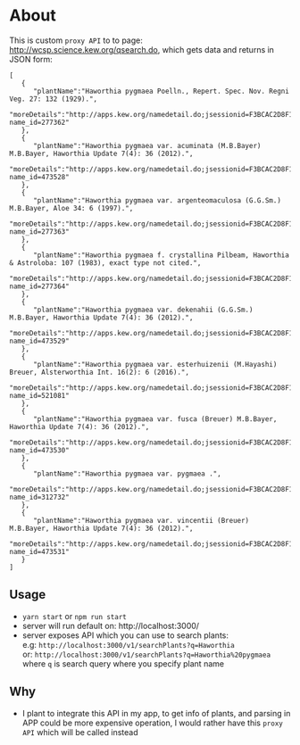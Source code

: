 # About
This is custom `proxy API` to to page: http://wcsp.science.kew.org/qsearch.do, which gets data and returns in JSON form:
```
[  
   {  
      "plantName":"Haworthia pygmaea Poelln., Repert. Spec. Nov. Regni Veg. 27: 132 (1929).",
      "moreDetails":"http://apps.kew.org/namedetail.do;jsessionid=F3BCAC2D8F169B00D4688ED75A29ED5C?name_id=277362"
   },
   {  
      "plantName":"Haworthia pygmaea var. acuminata (M.B.Bayer) M.B.Bayer, Haworthia Update 7(4): 36 (2012).",
      "moreDetails":"http://apps.kew.org/namedetail.do;jsessionid=F3BCAC2D8F169B00D4688ED75A29ED5C?name_id=473528"
   },
   {  
      "plantName":"Haworthia pygmaea var. argenteomaculosa (G.G.Sm.) M.B.Bayer, Aloe 34: 6 (1997).",
      "moreDetails":"http://apps.kew.org/namedetail.do;jsessionid=F3BCAC2D8F169B00D4688ED75A29ED5C?name_id=277363"
   },
   {  
      "plantName":"Haworthia pygmaea f. crystallina Pilbeam, Haworthia & Astroloba: 107 (1983), exact type not cited.",
      "moreDetails":"http://apps.kew.org/namedetail.do;jsessionid=F3BCAC2D8F169B00D4688ED75A29ED5C?name_id=277364"
   },
   {  
      "plantName":"Haworthia pygmaea var. dekenahii (G.G.Sm.) M.B.Bayer, Haworthia Update 7(4): 36 (2012).",
      "moreDetails":"http://apps.kew.org/namedetail.do;jsessionid=F3BCAC2D8F169B00D4688ED75A29ED5C?name_id=473529"
   },
   {  
      "plantName":"Haworthia pygmaea var. esterhuizenii (M.Hayashi) Breuer, Alsterworthia Int. 16(2): 6 (2016).",
      "moreDetails":"http://apps.kew.org/namedetail.do;jsessionid=F3BCAC2D8F169B00D4688ED75A29ED5C?name_id=521081"
   },
   {  
      "plantName":"Haworthia pygmaea var. fusca (Breuer) M.B.Bayer, Haworthia Update 7(4): 36 (2012).",
      "moreDetails":"http://apps.kew.org/namedetail.do;jsessionid=F3BCAC2D8F169B00D4688ED75A29ED5C?name_id=473530"
   },
   {  
      "plantName":"Haworthia pygmaea var. pygmaea .",
      "moreDetails":"http://apps.kew.org/namedetail.do;jsessionid=F3BCAC2D8F169B00D4688ED75A29ED5C?name_id=312732"
   },
   {  
      "plantName":"Haworthia pygmaea var. vincentii (Breuer) M.B.Bayer, Haworthia Update 7(4): 36 (2012).",
      "moreDetails":"http://apps.kew.org/namedetail.do;jsessionid=F3BCAC2D8F169B00D4688ED75A29ED5C?name_id=473531"
   }
]
```

## Usage
* `yarn start` or `npm run start` 
* server will run default on: http://localhost:3000/
* server exposes API which you can use to search plants:</br>
e.g: `http://localhost:3000/v1/searchPlants?q=Haworthia`</br>
or: `http://localhost:3000/v1/searchPlants?q=Haworthia%20pygmaea`</br>
where `q` is search query where you specify plant name  

## Why
* I plant to integrate this API in my app, to get info of plants,
and parsing in APP could be more expensive operation, I would rather have this `proxy API` which will be called instead
